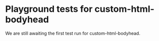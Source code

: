 # Playground tests for custom-html-bodyhead
We are still awaiting the first test run for custom-html-bodyhead.
